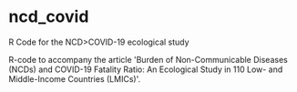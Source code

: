 # ncd_covid
R Code for the NCD>COVID-19 ecological study

R-code to accompany the article 'Burden of Non-Communicable Diseases (NCDs) and COVID-19 Fatality Ratio: An Ecological Study in 110 Low- and Middle-Income Countries (LMICs)'. 
